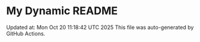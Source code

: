 # My Dynamic README
Updated at: Mon Oct 20 11:18:42 UTC 2025
This file was auto-generated by GitHub Actions.
